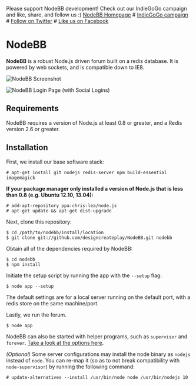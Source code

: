 Please support NodeBB development! Check out our IndieGoGo campaign and like, share, and follow us :)
[NodeBB Homepage](http://www.nodebb.org/ "NodeBB") # [IndieGoGo campaign](https://www.indiegogo.com/projects/nodebb-the-discussion-platform-of-the-future/ "IndieGoGo") # [Follow on Twitter](http://www.twitter.com/NodeBB/ "NodeBB Twitter") # [Like us on Facebook](http://www.facebook.com/NodeBB/ "NodeBB Facebook")

# NodeBB
**NodeBB** is a robust Node.js driven forum built on a redis database. It is powered by web sockets, and is compatible down to IE8.

![NodeBB Screenshot](http://i.imgur.com/mxRmLAg.png)

![NodeBB Login Page (with Social Logins)](http://i.imgur.com/q5tUUHW.png)

## Requirements

NodeBB requires a version of Node.js at least 0.8 or greater, and a Redis version 2.6 or greater.

## Installation

First, we install our base software stack:

	# apt-get install git nodejs redis-server npm build-essential imagemagick

**If your package manager only installed a version of Node.js that is less than 0.8 (e.g. Ubuntu 12.10, 13.04):**

	# add-apt-repository ppa:chris-lea/node.js
	# apt-get update && apt-get dist-upgrade

Next, clone this repository:

	$ cd /path/to/nodebb/install/location
	$ git clone git://github.com/designcreateplay/NodeBB.git nodebb

Obtain all of the dependencies required by NodeBB:

    $ cd nodebb
    $ npm install

Initiate the setup script by running the app with the `--setup` flag:

    $ node app --setup

The default settings are for a local server running on the default port, with a redis store on the same machine/port.

Lastly, we run the forum.

    $ node app

NodeBB can also be started with helper programs, such as `supervisor` and `forever`. [Take a look at the options here](https://github.com/designcreateplay/NodeBB/wiki/How-to-run-NodeBB).

*(Optional)* Some server configurations may install the node binary as `nodejs` instead of `node`. You can re-map it (so as to not break compatibility with `node-supervisor`) by running the following command:

    # update-alternatives --install /usr/bin/node node /usr/bin/nodejs 10